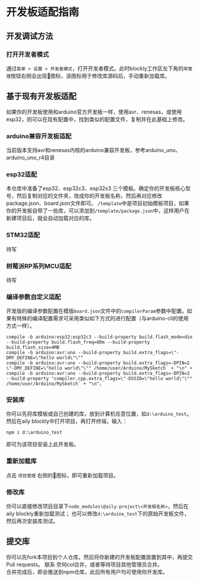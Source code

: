 # 开发板适配指南  

## 开发调试方法  

### 打开开发者模式
通过`菜单 > 设置 > 开发者模式`，打开开发者模式。此时blockly工作区左下角的`库管理`按钮右侧会出现🔁图标，该图标用于修改库源码后，手动重新加载库。

## 基于现有开发板适配
如果你的开发板使用和arduino官方开发板一样，使用avr、renesas，或使用esp32，则可以在现有配置中，找到类似的配置文件，复制并在此基础上修改。  

### arduino兼容开发板适配  
当前版本支持avr和renesas内核的arduino兼容开发板，参考arduino_uno、arduino_uno_r4目录  

### esp32适配
本仓库中准备了esp32、esp32c3、esp32s3 三个模板。确定你的开发板核心型号，然后复制对应的文件夹，改成你的开发板名称，然后再对应修改package.json、board.json文件即可。
`/template`中是项目初始模板项目，如果你的开发板自带了一些库，可以添加到`/template/package.json`中，这样用户在新建项目后，就会自动加载对应的库。  

### STM32适配  
待写  

### 树莓派RP系列MCU适配  
待写  

### 编译参数自定义适配
开发版的编译参数配置在模版`board.json`文件中的`compilerParam`参数中配置。如果有特殊的编译配置需求可采用类似如下方式的进行配置（与arduino-cli的使用方式一样）。
```
compile -b arduino:esp32:esp32c3 --build-property build.flash_mode=dio --build-property build.flash_freq=80m --build-property build.flash_size=4MB
compile -b arduino:avr:uno --build-property build.extra_flags=\"-DMY_DEFINE=\"hello world\"\""
compile -b arduino:avr:uno --build-property build.extra_flags=-DPIN=2 \"-DMY_DEFINE=\"hello world\"\"" /home/user/Arduino/MySketch` + "\n" +
compile -b arduino:avr:uno --build-property build.extra_flags=-DPIN=2 --build-property "compiler.cpp.extra_flags=\"-DSSID=\"hello world\"\"" /home/user/Arduino/MySketch` + "\n",
```

### 安装库
你可以先将库模板或自己创建的库，放到计算机任意位置，如`d:\arduino_test`。
然后在aily blockly中打开项目，再打开终端，输入：
```
npm i d:\arduino_test
```
即可为该项目安装上此开发板。

### 重新加载库
点击 `项目管理` 右侧的🔁图标，即可重新加载项目。

### 修改库
你可以直接修改项目目录下`node_modules\@aily-project\<开发板名称>`，然后在aily blockly重新加载测试；
也可以修改`d:\arduino_test`下的原始开发板文件，然后再次安装库测试。

## 提交库 
你可以先fork本项目到个人仓库。然后将你新建的开发板配置放置到其中，再提交Pull requests。
联系 奈何col合并，或者等待项目其他管理员合并。  
合并完成后，即会推送到npm仓库，此后所有用户均可使用你开发库。



